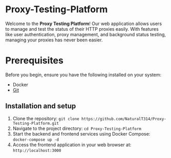# Proxy-Testing-Platform

Welcome to the **Proxy Testing Platform**! Our web application allows users to manage and test the status of their HTTP proxies easily. With features like user authentication, proxy management, and background status testing, managing your proxies has never been easier.


# Prerequisites
Before you begin, ensure you have the following installed on your system:

-   Docker
-   [Git](https://git-scm.com/)

## Installation and setup

 1. Clone the repository: `git clone https://github.com/NaturalT314/Proxy-Testing-Platform.git`
 2. Navigate to the project directory: `cd Proxy-Testing-Platform`
 3. Start the backend and frontend services using Docker Compose: `docker-compose up -d`
 4. Access the frontend application in your web browser at: `http://localhost:3000`
